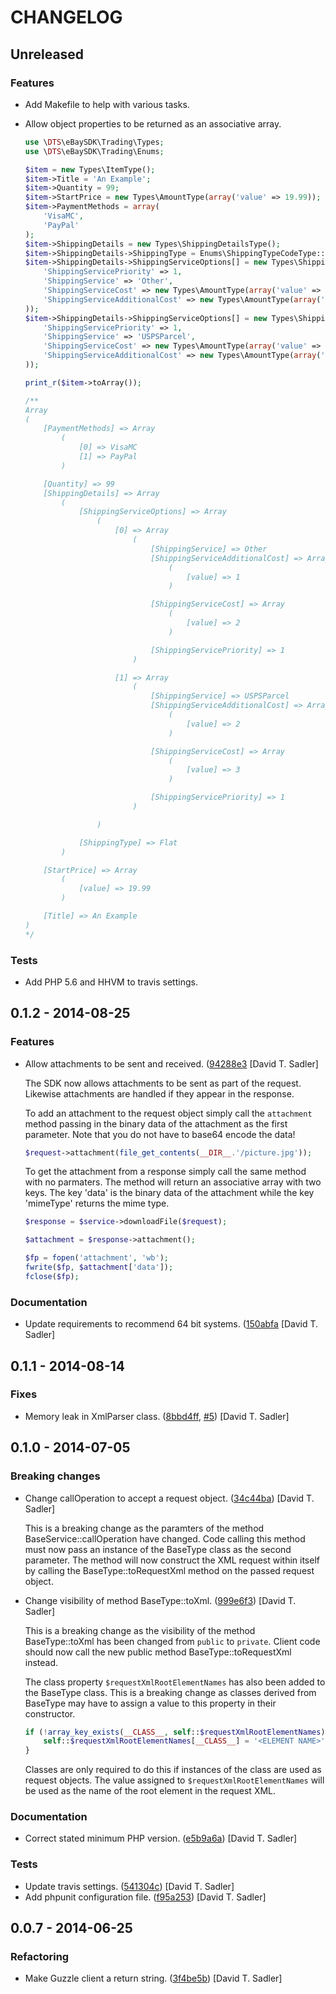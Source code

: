 CHANGELOG
=========

## Unreleased

### Features

* Add Makefile to help with various tasks.
* Allow object properties to be returned as an associative array.

  ```php
  use \DTS\eBaySDK\Trading\Types;
  use \DTS\eBaySDK\Trading\Enums;

  $item = new Types\ItemType();
  $item->Title = 'An Example';
  $item->Quantity = 99;
  $item->StartPrice = new Types\AmountType(array('value' => 19.99));
  $item->PaymentMethods = array(
      'VisaMC',
      'PayPal'
  );
  $item->ShippingDetails = new Types\ShippingDetailsType();
  $item->ShippingDetails->ShippingType = Enums\ShippingTypeCodeType::C_FLAT;
  $item->ShippingDetails->ShippingServiceOptions[] = new Types\ShippingServiceOptionsType(array(
      'ShippingServicePriority' => 1,
      'ShippingService' => 'Other',
      'ShippingServiceCost' => new Types\AmountType(array('value' => 2.00)),
      'ShippingServiceAdditionalCost' => new Types\AmountType(array('value' => 1.00))
  ));
  $item->ShippingDetails->ShippingServiceOptions[] = new Types\ShippingServiceOptionsType(array(
      'ShippingServicePriority' => 1,
      'ShippingService' => 'USPSParcel',
      'ShippingServiceCost' => new Types\AmountType(array('value' => 3.00)),
      'ShippingServiceAdditionalCost' => new Types\AmountType(array('value' => 2.00))
  ));

  print_r($item->toArray());

  /**
  Array
  (
      [PaymentMethods] => Array
          (
              [0] => VisaMC
              [1] => PayPal
          )

      [Quantity] => 99
      [ShippingDetails] => Array
          (
              [ShippingServiceOptions] => Array
                  (
                      [0] => Array
                          (
                              [ShippingService] => Other
                              [ShippingServiceAdditionalCost] => Array
                                  (
                                      [value] => 1
                                  )

                              [ShippingServiceCost] => Array
                                  (
                                      [value] => 2
                                  )

                              [ShippingServicePriority] => 1
                          )

                      [1] => Array
                          (
                              [ShippingService] => USPSParcel
                              [ShippingServiceAdditionalCost] => Array
                                  (
                                      [value] => 2
                                  )

                              [ShippingServiceCost] => Array
                                  (
                                      [value] => 3
                                  )

                              [ShippingServicePriority] => 1
                          )

                  )

              [ShippingType] => Flat
          )

      [StartPrice] => Array
          (
              [value] => 19.99
          )

      [Title] => An Example
  )
  */
  ```

### Tests

* Add PHP 5.6 and HHVM to travis settings.

## 0.1.2 - 2014-08-25

### Features

* Allow attachments to be sent and received. ([94288e3](https://github.com/davidtsadler/ebay-sdk/commit/94288e3a460d0d52a9cc2b6f2aca0a86130369ec) [David T. Sadler]

  The SDK now allows attachments to be sent as part of the request.
  Likewise attachments are handled if they appear in the response.

  To add an attachment to the request object simply call the `attachment`
  method passing in the binary data of the attachment as the first
  parameter. Note that you do not have to base64 encode the data!

  ```php
  $request->attachment(file_get_contents(__DIR__.'/picture.jpg'));
  ```

  To get the attachment from a response simply call the same method with
  no parmaters. The method will return an associative array with two keys.
  The key 'data' is the binary data of the attachment while the key
  'mimeType' returns the mime type.

  ```php
  $response = $service->downloadFile($request);

  $attachment = $response->attachment();

  $fp = fopen('attachment', 'wb');
  fwrite($fp, $attachment['data']);
  fclose($fp);
  ```

### Documentation

* Update requirements to recommend 64 bit systems. ([150abfa](https://github.com/davidtsadler/ebay-sdk/commit/150abfae02699875f86806fbb274d4ae98089e7f) [David T. Sadler]

## 0.1.1 - 2014-08-14

### Fixes

* Memory leak in XmlParser class. ([8bbd4ff](https://github.com/davidtsadler/ebay-sdk/commit/8bbd4ffde833f13936f1d1607ef559609e706a71), [#5](https://github.com/davidtsadler/ebay-sdk/issues/5)) [David T. Sadler]

## 0.1.0 - 2014-07-05

### Breaking changes

* Change callOperation to accept a request object. ([34c44ba](https://github.com/davidtsadler/ebay-sdk/commit/34c44ba166fc9fcac0656073ed6a68b7c5f97eea)) [David T. Sadler]

  This is a breaking change as the paramters of the method
  BaseService::callOperation have changed. Code calling this method must
  now pass an instance of the BaseType class as the second parameter. The
  method will now construct the XML request within itself by calling the
  BaseType::toRequestXml method on the passed request object.

* Change visibility of method BaseType::toXml. ([999e6f3](https://github.com/davidtsadler/ebay-sdk/commit/999e6f3877fdb4d6cd04e9615772e63b5dd53931)) [David T. Sadler]

  This is a breaking change as the visibility of the method BaseType::toXml has been
  changed from `public` to `private`. Client code should now call the new public method
  BaseType::toRequestXml instead.

  The class property `$requestXmlRootElementNames` has also been added to
  the BaseType class. This is a breaking change as classes derived from
  BaseType may have to assign a value to this property in their
  constructor.

  ```php
  if (!array_key_exists(__CLASS__, self::$requestXmlRootElementNames)) {
      self::$requestXmlRootElementNames[__CLASS__] = '<ELEMENT NAME>';
  }
  ```

  Classes are only required to do this if instances of the class are used
  as request objects. The value assigned to `$requestXmlRootElementNames`
  will be used as the name of the root element in the request XML.

### Documentation

* Correct stated minimum PHP version. ([e5b9a6a](https://github.com/davidtsadler/ebay-sdk/commit/e5b9a6ab3a4eb4a5435be9116c69c797e68d4faf)) [David T. Sadler]

### Tests

* Update travis settings. ([541304c](https://github.com/davidtsadler/ebay-sdk/commit/541304ca8a50d6ea7328967c0d3ab145d8384627)) [David T. Sadler]
* Add phpunit configuration file. ([f95a253](https://github.com/davidtsadler/ebay-sdk/commit/f95a2538b4ca89553f3beda4e1fe1ae3f030a05c)) [David T. Sadler]

## 0.0.7 - 2014-06-25

### Refactoring

*  Make Guzzle client a return string. ([3f4be5b](https://github.com/davidtsadler/ebay-sdk/commit/3f4be5b78230af5db521ef7fc87da86c17f31b22)) [David T. Sadler]
